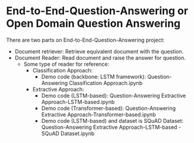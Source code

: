 # End-to-End-Question-Answering or Open Domain Question Answering

There are two parts on End-to-End-Question-Answering project:
- Document retriever: Retrieve equivalent document with the question.
- Document Reader: Read document and raise the answer for question.
  + Some type of reader for reference:
      * Classification Approach:
        - Demo code (backbone: LSTM framework): Question-Answering Classification Approach.ipynb
      * Extractive Approach:
        - Demo code (LSTM-based): Question-Answering Extractive Approach-LSTM-based.ipynb
        - Demo code (Transformer-based): Question-Answering Extractive Approach-Transformer-based.ipynb
        - Demo code (LSTM-based) and dataset is SQuAD Dataset: Question-Answering Extractive Approach-LSTM-based - SQuAD Dataset.ipynb
      

